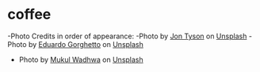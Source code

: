 # coffee

-Photo Credits in order of appearance:
-Photo by <a href="https://unsplash.com/@jontyson?utm_source=unsplash&utm_medium=referral&utm_content=creditCopyText">Jon Tyson</a> on <a href="https://unsplash.com/photos/fIVD9x3JvDo?utm_source=unsplash&utm_medium=referral&utm_content=creditCopyText">Unsplash</a>
-Photo by <a href="https://unsplash.com/@egorghetto?utm_source=unsplash&utm_medium=referral&utm_content=creditCopyText">Eduardo Gorghetto</a> on <a href="https://unsplash.com/photos/vJ3KldG86Eo?utm_source=unsplash&utm_medium=referral&utm_content=creditCopyText">Unsplash</a>
- Photo by <a href="https://unsplash.com/@mukulwadhwa?utm_source=unsplash&utm_medium=referral&utm_content=creditCopyText">Mukul Wadhwa</a> on <a href="https://unsplash.com/photos/xpo5BggQo3E?utm_source=unsplash&utm_medium=referral&utm_content=creditCopyText">Unsplash</a>
  
